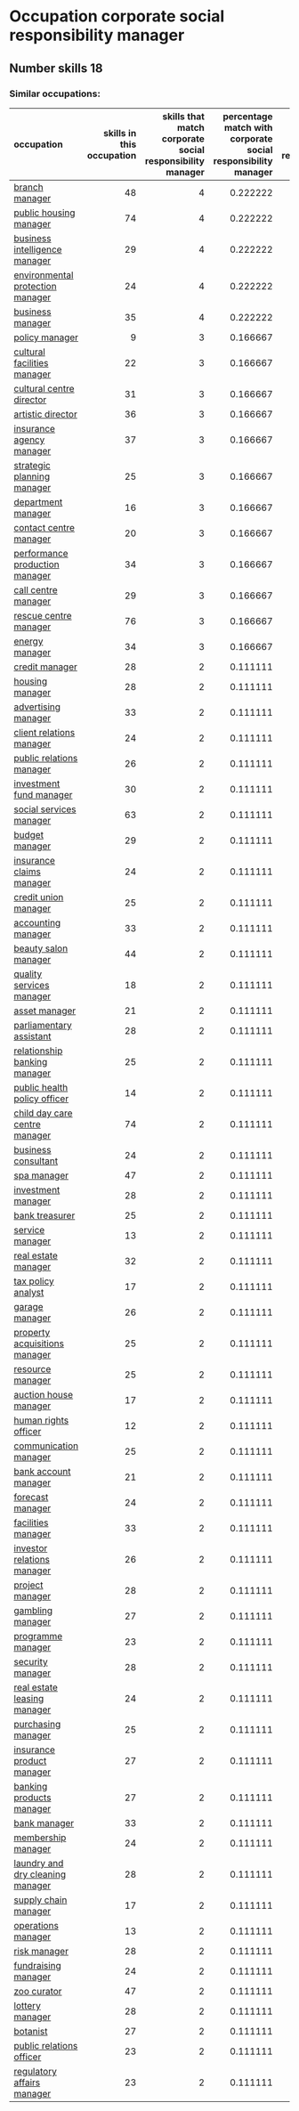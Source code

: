 # Occupation corporate social responsibility manager
## Number skills 18
### Similar occupations:
| occupation                                                              |   skills in this occupation |   skills that match corporate social responsibility manager |   percentage match with corporate social responsibility manager |   skills not in corporate social responsibility manager |
|:------------------------------------------------------------------------|----------------------------:|------------------------------------------------------------:|----------------------------------------------------------------:|--------------------------------------------------------:|
| [branch manager](branch_manager.md)                                     |                          48 |                                                           4 |                                                        0.222222 |                                                      44 |
| [public housing manager](public_housing_manager.md)                     |                          74 |                                                           4 |                                                        0.222222 |                                                      70 |
| [business intelligence manager](business_intelligence_manager.md)       |                          29 |                                                           4 |                                                        0.222222 |                                                      25 |
| [environmental protection manager](environmental_protection_manager.md) |                          24 |                                                           4 |                                                        0.222222 |                                                      20 |
| [business manager](business_manager.md)                                 |                          35 |                                                           4 |                                                        0.222222 |                                                      31 |
| [policy manager](policy_manager.md)                                     |                           9 |                                                           3 |                                                        0.166667 |                                                       6 |
| [cultural facilities manager](cultural_facilities_manager.md)           |                          22 |                                                           3 |                                                        0.166667 |                                                      19 |
| [cultural centre director](cultural_centre_director.md)                 |                          31 |                                                           3 |                                                        0.166667 |                                                      28 |
| [artistic director](artistic_director.md)                               |                          36 |                                                           3 |                                                        0.166667 |                                                      33 |
| [insurance agency manager](insurance_agency_manager.md)                 |                          37 |                                                           3 |                                                        0.166667 |                                                      34 |
| [strategic planning manager](strategic_planning_manager.md)             |                          25 |                                                           3 |                                                        0.166667 |                                                      22 |
| [department manager](department_manager.md)                             |                          16 |                                                           3 |                                                        0.166667 |                                                      13 |
| [contact centre manager](contact_centre_manager.md)                     |                          20 |                                                           3 |                                                        0.166667 |                                                      17 |
| [performance production manager](performance_production_manager.md)     |                          34 |                                                           3 |                                                        0.166667 |                                                      31 |
| [call centre manager](call_centre_manager.md)                           |                          29 |                                                           3 |                                                        0.166667 |                                                      26 |
| [rescue centre manager](rescue_centre_manager.md)                       |                          76 |                                                           3 |                                                        0.166667 |                                                      73 |
| [energy manager](energy_manager.md)                                     |                          34 |                                                           3 |                                                        0.166667 |                                                      31 |
| [credit manager](credit_manager.md)                                     |                          28 |                                                           2 |                                                        0.111111 |                                                      26 |
| [housing manager](housing_manager.md)                                   |                          28 |                                                           2 |                                                        0.111111 |                                                      26 |
| [advertising manager](advertising_manager.md)                           |                          33 |                                                           2 |                                                        0.111111 |                                                      31 |
| [client relations manager](client_relations_manager.md)                 |                          24 |                                                           2 |                                                        0.111111 |                                                      22 |
| [public relations manager](public_relations_manager.md)                 |                          26 |                                                           2 |                                                        0.111111 |                                                      24 |
| [investment fund manager](investment_fund_manager.md)                   |                          30 |                                                           2 |                                                        0.111111 |                                                      28 |
| [social services manager](social_services_manager.md)                   |                          63 |                                                           2 |                                                        0.111111 |                                                      61 |
| [budget manager](budget_manager.md)                                     |                          29 |                                                           2 |                                                        0.111111 |                                                      27 |
| [insurance claims manager](insurance_claims_manager.md)                 |                          24 |                                                           2 |                                                        0.111111 |                                                      22 |
| [credit union manager](credit_union_manager.md)                         |                          25 |                                                           2 |                                                        0.111111 |                                                      23 |
| [accounting manager](accounting_manager.md)                             |                          33 |                                                           2 |                                                        0.111111 |                                                      31 |
| [beauty salon manager](beauty_salon_manager.md)                         |                          44 |                                                           2 |                                                        0.111111 |                                                      42 |
| [quality services manager](quality_services_manager.md)                 |                          18 |                                                           2 |                                                        0.111111 |                                                      16 |
| [asset manager](asset_manager.md)                                       |                          21 |                                                           2 |                                                        0.111111 |                                                      19 |
| [parliamentary assistant](parliamentary_assistant.md)                   |                          28 |                                                           2 |                                                        0.111111 |                                                      26 |
| [relationship banking manager](relationship_banking_manager.md)         |                          25 |                                                           2 |                                                        0.111111 |                                                      23 |
| [public health policy officer](public_health_policy_officer.md)         |                          14 |                                                           2 |                                                        0.111111 |                                                      12 |
| [child day care centre manager](child_day_care_centre_manager.md)       |                          74 |                                                           2 |                                                        0.111111 |                                                      72 |
| [business consultant](business_consultant.md)                           |                          24 |                                                           2 |                                                        0.111111 |                                                      22 |
| [spa manager](spa_manager.md)                                           |                          47 |                                                           2 |                                                        0.111111 |                                                      45 |
| [investment manager](investment_manager.md)                             |                          28 |                                                           2 |                                                        0.111111 |                                                      26 |
| [bank treasurer](bank_treasurer.md)                                     |                          25 |                                                           2 |                                                        0.111111 |                                                      23 |
| [service manager](service_manager.md)                                   |                          13 |                                                           2 |                                                        0.111111 |                                                      11 |
| [real estate manager](real_estate_manager.md)                           |                          32 |                                                           2 |                                                        0.111111 |                                                      30 |
| [tax policy analyst](tax_policy_analyst.md)                             |                          17 |                                                           2 |                                                        0.111111 |                                                      15 |
| [garage manager](garage_manager.md)                                     |                          26 |                                                           2 |                                                        0.111111 |                                                      24 |
| [property acquisitions manager](property_acquisitions_manager.md)       |                          25 |                                                           2 |                                                        0.111111 |                                                      23 |
| [resource manager](resource_manager.md)                                 |                          25 |                                                           2 |                                                        0.111111 |                                                      23 |
| [auction house manager](auction_house_manager.md)                       |                          17 |                                                           2 |                                                        0.111111 |                                                      15 |
| [human rights officer](human_rights_officer.md)                         |                          12 |                                                           2 |                                                        0.111111 |                                                      10 |
| [communication manager](communication_manager.md)                       |                          25 |                                                           2 |                                                        0.111111 |                                                      23 |
| [bank account manager](bank_account_manager.md)                         |                          21 |                                                           2 |                                                        0.111111 |                                                      19 |
| [forecast manager](forecast_manager.md)                                 |                          24 |                                                           2 |                                                        0.111111 |                                                      22 |
| [facilities manager](facilities_manager.md)                             |                          33 |                                                           2 |                                                        0.111111 |                                                      31 |
| [investor relations manager](investor_relations_manager.md)             |                          26 |                                                           2 |                                                        0.111111 |                                                      24 |
| [project manager](project_manager.md)                                   |                          28 |                                                           2 |                                                        0.111111 |                                                      26 |
| [gambling manager](gambling_manager.md)                                 |                          27 |                                                           2 |                                                        0.111111 |                                                      25 |
| [programme manager](programme_manager.md)                               |                          23 |                                                           2 |                                                        0.111111 |                                                      21 |
| [security manager](security_manager.md)                                 |                          28 |                                                           2 |                                                        0.111111 |                                                      26 |
| [real estate leasing manager](real_estate_leasing_manager.md)           |                          24 |                                                           2 |                                                        0.111111 |                                                      22 |
| [purchasing manager](purchasing_manager.md)                             |                          25 |                                                           2 |                                                        0.111111 |                                                      23 |
| [insurance product manager](insurance_product_manager.md)               |                          27 |                                                           2 |                                                        0.111111 |                                                      25 |
| [banking products manager](banking_products_manager.md)                 |                          27 |                                                           2 |                                                        0.111111 |                                                      25 |
| [bank manager](bank_manager.md)                                         |                          33 |                                                           2 |                                                        0.111111 |                                                      31 |
| [membership manager](membership_manager.md)                             |                          24 |                                                           2 |                                                        0.111111 |                                                      22 |
| [laundry and dry cleaning manager](laundry_and_dry_cleaning_manager.md) |                          28 |                                                           2 |                                                        0.111111 |                                                      26 |
| [supply chain manager](supply_chain_manager.md)                         |                          17 |                                                           2 |                                                        0.111111 |                                                      15 |
| [operations manager](operations_manager.md)                             |                          13 |                                                           2 |                                                        0.111111 |                                                      11 |
| [risk manager](risk_manager.md)                                         |                          28 |                                                           2 |                                                        0.111111 |                                                      26 |
| [fundraising manager](fundraising_manager.md)                           |                          24 |                                                           2 |                                                        0.111111 |                                                      22 |
| [zoo curator](zoo_curator.md)                                           |                          47 |                                                           2 |                                                        0.111111 |                                                      45 |
| [lottery manager](lottery_manager.md)                                   |                          28 |                                                           2 |                                                        0.111111 |                                                      26 |
| [botanist](botanist.md)                                                 |                          27 |                                                           2 |                                                        0.111111 |                                                      25 |
| [public relations officer](public_relations_officer.md)                 |                          23 |                                                           2 |                                                        0.111111 |                                                      21 |
| [regulatory affairs manager](regulatory_affairs_manager.md)             |                          23 |                                                           2 |                                                        0.111111 |                                                      21 |
